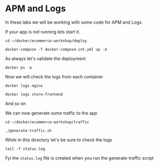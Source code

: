 # APM and Logs 

In these labs we will be working with some code for APM and Logs.

If your app is not running lets start it.

`cd ~/docker/ecommerce-workshop/deploy`

`docker-compose -f docker-compose-int.yml up -d` 

As always let's validate the deployment 

`docker ps -a` 

Now we will check the logs from each container 

`docker logs nginx` 

`docker logs store-frontend`

And so on 

We can now generate some traffic to the app 

`cd ~/docker/ecommerce-workshop/traffic`
 
`./generate-traffic.sh`

While in this directory let's be sure to check the logs 

`tail -f status.log`

Fyi the `status.log` file is created when you run the generate-traffic script 

